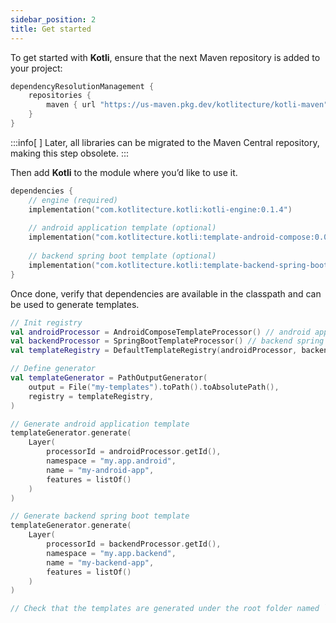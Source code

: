 ```yaml
---
sidebar_position: 2
title: Get started
---
```


To get started with **Kotli**, ensure that the next Maven repository is added to your project:

```kotlin
dependencyResolutionManagement {
    repositories {
        maven { url "https://us-maven.pkg.dev/kotlitecture/kotli-maven" }
    }
}
```

:::info[&nbsp;]
Later, all libraries can be migrated to the Maven Central repository, making this step obsolete.
:::

Then add **Kotli** to the module where you’d like to use it.

```kotlin
dependencies {
    // engine (required)
    implementation("com.kotlitecture.kotli:kotli-engine:0.1.4")
    
    // android application template (optional)
    implementation("com.kotlitecture.kotli:template-android-compose:0.0.18")
    
    // backend spring boot template (optional)
    implementation("com.kotlitecture.kotli:template-backend-spring-boot:0.0.22")
}
```

Once done, verify that dependencies are available in the classpath and can be used to generate templates.

```kotlin
// Init registry
val androidProcessor = AndroidComposeTemplateProcessor() // android application template processor
val backendProcessor = SpringBootTemplateProcessor() // backend spring boot template processor
val templateRegistry = DefaultTemplateRegistry(androidProcessor, backendProcessor)

// Define generator
val templateGenerator = PathOutputGenerator(
    output = File("my-templates").toPath().toAbsolutePath(),
    registry = templateRegistry,
)

// Generate android application template
templateGenerator.generate(
    Layer(
        processorId = androidProcessor.getId(),
        namespace = "my.app.android",
        name = "my-android-app",
        features = listOf()
    )
)

// Generate backend spring boot template
templateGenerator.generate(
    Layer(
        processorId = backendProcessor.getId(),
        namespace = "my.app.backend",
        name = "my-backend-app",
        features = listOf()
    )
)

// Check that the templates are generated under the root folder named `my-templates`
```
